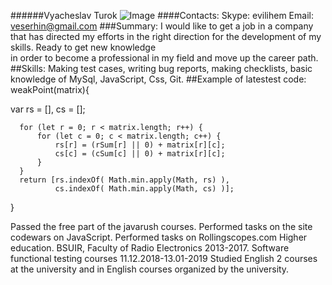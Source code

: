 ######Vyacheslav Turok
![Image](https://pp.userapi.com/c845321/v845321979/13af3b/A0LQ5YAv0R0.jpg)
####Contacts: Skype: evilihem Email: veserhin@gmail.com
###Summary: 
I would like to get a job in a company that has directed my efforts in the right direction for the development of my skills. Ready to get new knowledge                  
 in order to become a professional in my field and move up the career path.
##Skills: 
Making test cases, writing bug reports, making checklists, basic knowledge of MySql, JavaScript, Css, Git.
##Example of latestest code:
weakPoint(matrix){

  var rs = [], cs = [];

      for (let r = 0; r < matrix.length; r++) {
          for (let c = 0; c < matrix.length; c++) {
              rs[r] = (rSum[r] || 0) + matrix[r][c];
              cs[c] = (cSum[c] || 0) + matrix[r][c];            
          }
      }
      return [rs.indexOf( Math.min.apply(Math, rs) ), 
              cs.indexOf( Math.min.apply(Math, cs) )];
}



 Passed the free part of the javarush courses. Performed tasks on the site codewars on JavaScript. Performed tasks on Rollingscopes.com
 Higher education. BSUIR, Faculty of Radio Electronics 2013-2017. Software functional testing courses 11.12.2018-13.01-2019
 Studied English 2 courses at the university and in English courses organized by the university.
